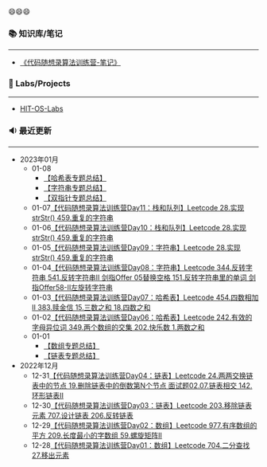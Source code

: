 😄😄😄

### 📚 知识库/笔记
---
- [《代码随想录算法训练营-笔记》](https://huuyaang.github.io/Algorithm-ProgrammerCarl_Learning/)

### 🎯 Labs/Projects

---

- [HIT-OS-Labs](https://huuyaang.github.io/HIT-OperatingSystem_Learning/)

### 🔉 最近更新
---

- 2023年01月
  - 01-08
  	- [【哈希表专题总结】]()
  	- [【字符串专题总结】]()
  	- [【双指针专题总结】]()
  - 01-07[【代码随想录算法训练营Day11：栈和队列】Leetcode  28.实现strStr()  459.重复的字符串](https://huuyaang.github.io/Algorithm-ProgrammerCarl_Learning/#/hash/Day11)
  - 01-06[【代码随想录算法训练营Day10：栈和队列】Leetcode  28.实现strStr()  459.重复的字符串](https://huuyaang.github.io/Algorithm-ProgrammerCarl_Learning/#/hash/Day10)
  - 01-05[【代码随想录算法训练营Day09：字符串】Leetcode  28.实现strStr()  459.重复的字符串](https://huuyaang.github.io/Algorithm-ProgrammerCarl_Learning/#/hash/Day09)
  - 01-04[【代码随想录算法训练营Day08：字符串】Leetcode  344.反转字符串  541.反转字符串Ⅱ  剑指Offer 05替换空格  151.反转字符串里的单词  剑指Offer58-Ⅱ左旋转字符串](https://huuyaang.github.io/Algorithm-ProgrammerCarl_Learning/#/hash/Day08)
  - 01-03[【代码随想录算法训练营Day07：哈希表】Leetcode  454.四数相加Ⅱ  383.赎金信  15.三数之和  18.四数之和](https://huuyaang.github.io/Algorithm-ProgrammerCarl_Learning/#/hash/Day07)
  - 01-02[【代码随想录算法训练营Day06：哈希表】Leetcode  242.有效的字母异位词  349.两个数组的交集  202.快乐数  1.两数之和](https://huuyaang.github.io/Algorithm-ProgrammerCarl_Learning/#/hash/Day06)
  - 01-01 
    - [【数组专题总结】]()
    - [【链表专题总结】]()
- 2022年12月
  - 12-31[【代码随想录算法训练营Day04：链表】Leetcode  24.两两交换链表中的节点  19.删除链表中的倒数第N个节点  面试题02.07.链表相交  142.环形链表Ⅱ](https://huuyaang.github.io/Algorithm-ProgrammerCarl_Learning/#/list/Day04)
  - 12-30[【代码随想录算法训练营Day03：链表】Leetcode  203.移除链表元素  707.设计链表  206.反转链表](https://huuyaang.github.io/Algorithm-ProgrammerCarl_Learning/#/list/Day03)
  - 12-29[【代码随想录算法训练营Day02：数组】Leetcode  977.有序数组的平方  209.长度最小的字数组  59.螺旋矩阵Ⅱ](https://huuyaang.github.io/Algorithm-ProgrammerCarl_Learning/#/array/Day02)
  - 12-28[【代码随想录算法训练营Day01：数组】Leetcode  704.二分查找  27.移出元素](https://huuyaang.github.io/Algorithm-ProgrammerCarl_Learning/#/array/Day01)

